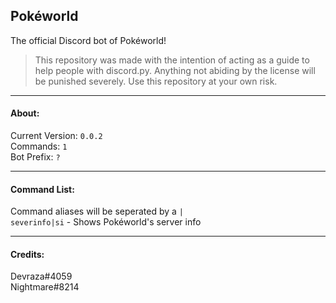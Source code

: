 ## Pokéworld
The official Discord bot of Pokéworld!

> This repository was made with the intention of acting as a guide to help people with discord.py. Anything not abiding by the license will be punished severely. Use this repository at your own risk.

---

#### About:
Current Version: `0.0.2` <br>
Commands: `1` <br>
Bot Prefix: `?` <br>

---

#### Command List:
Command aliases will be seperated by a `|`
<br>
`severinfo|si` - Shows Pokéworld's server info 

---

#### Credits:
Devraza#4059 <br>
Nightmare#8214 <br>
